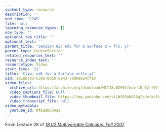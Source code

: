 ```yaml
---
content_type: resource
description: ''
end_time: '1245'
file: null
learning_resource_types: []
ocw_type: ''
optional_tab_title: ''
optional_text: ''
parent_title: 'Session 82: ndS for a Surface z = f(x, y)'
parent_type: CourseSection
related_resources_text: ''
resource_index_text: ''
resourcetype: Video
start_time: '22'
title: 'Clip: ndS for a Surface z=f(x,y)'
uid: 1a1ebcb3-63a8-bd1b-5e43-7bd0e824cfa0
video_files:
  archive_url: https://archive.org/download/MIT18.02F07/ocw-18_02-f07-lec28_300k.mp4
  video_captions_file: null
  video_thumbnail_file: https://img.youtube.com/vi/WfEQabCGAqI/default.jpg
  video_transcript_file: null
video_metadata:
  youtube_id: WfEQabCGAqI
---
```


From Lecture 28 of [_18.02 Multivariable Calculus, Fall 2007_](/courses/18-02-multivariable-calculus-fall-2007/video_galleries/video-lectures)



